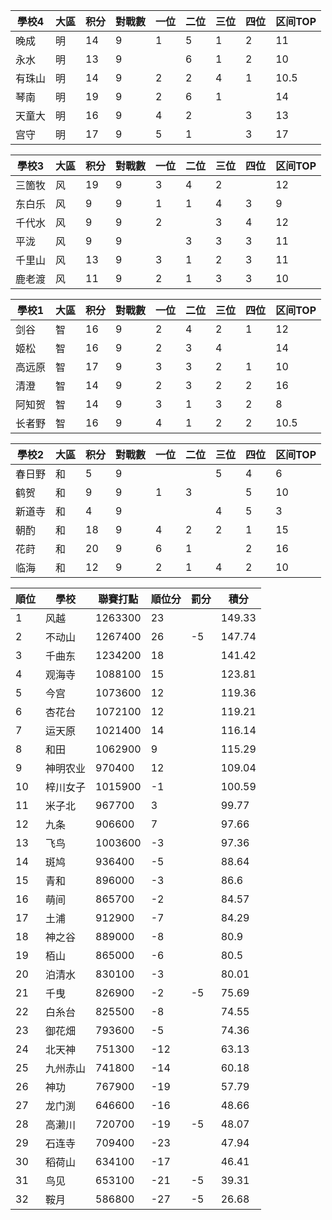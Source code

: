 | 學校4  | 大區 | 积分 | 對戰數 | 一位 | 二位 | 三位 | 四位 | 区间TOP |
| ------ | ---- | ---- | ------ | ---- | ---- | ---- | ---- | ------- |
| 晚成   | 明   | 14   | 9      | 1    | 5    | 1    | 2    | 11       |
| 永水   | 明   | 13   | 9      |      | 6    | 1    | 2    | 10       |
| 有珠山 | 明   | 14   | 9      | 2    | 2    | 4    | 1    | 10.5     |
| 琴南   | 明   | 19   | 9      | 2    | 6    | 1    |      | 14      |
| 天童大 | 明   | 16   | 9      | 4    | 2    |      | 3    | 13      |
| 宫守   | 明   | 17   | 9      | 5    | 1    |      | 3    | 17      |

| 學校3  | 大區 | 积分 | 對戰數 | 一位 | 二位 | 三位 | 四位 | 区间TOP |
| ------ | ---- | ---- | ------ | ---- | ---- | ---- | ---- | ------- |
| 三箇牧 | 风   | 19   | 9      | 3    | 4    | 2    |      | 12      |
| 东白乐 | 风   | 9    | 9      | 1    | 1    | 4    | 3    | 9       |
| 千代水 | 风   | 9    | 9      | 2    |      | 3    | 4    | 12     |
| 平泷   | 风   | 9    | 9      |      | 3    | 3    | 3    | 11      |
| 千里山 | 风   | 13   | 9      | 3    | 1    | 2    | 3    | 11      |
| 鹿老渡 | 风   | 11   | 9      | 2    | 1    | 3    | 3    | 10      |

| 學校1  | 大區 | 积分 | 對戰數 | 一位 | 二位 | 三位 | 四位 | 区间TOP |
| ------ | ---- | ---- | ------ | ---- | ---- | ---- | ---- | ------- |
| 剑谷   | 智   | 16   | 9      | 2    | 4    | 2    | 1    | 12      |
| 姬松   | 智   | 16   | 9      | 2    | 3    | 4    |      | 14      |
| 高远原 | 智   | 17   | 9      | 3    | 3    | 2    | 1    | 10       |
| 清澄   | 智   | 14   | 9      | 2    | 3    | 2   | 2    | 16      |
| 阿知贺 | 智   | 14   | 9      | 3    | 1    | 3    | 2    | 8       |
| 长者野 | 智   | 16   | 9      | 4    | 1    | 2    | 2    | 10.5     |

| 學校2  | 大區 | 积分 | 對戰數 | 一位 | 二位 | 三位 | 四位 | 区间TOP |
| ------ | ---- | ---- | ------ | ---- | ---- | ---- | ---- | ------- |
| 春日野 | 和   | 5    | 9      |      |      | 5    | 4    | 6       |
| 鹤贺   | 和   | 9    | 9      | 1    | 3    |      | 5    | 10       |
| 新道寺 | 和   | 4    | 9      |      |      | 4    | 5    | 3       |
| 朝酌   | 和   | 18   | 9      | 4    | 2    | 2    | 1    | 15      |
| 花莳   | 和   | 20   | 9      | 6    | 1    |      | 2    | 16      |
| 临海   | 和   | 12   | 9      | 2    | 1    | 4    | 2    | 10      |

順位|學校|聯賽打點|順位分|罰分|積分
-|-|-|-|-|-
1|风越|1263300|23||149.33
2|不动山|1267400|26|-5|147.74
3|千曲东|1234200|18||141.42
4|观海寺|1088100|15||123.81
5|今宫|1073600|12||119.36
6|杏花台|1072100|12||119.21
7|运天原|1021400|14||116.14
8|和田|1062900|9||115.29
9|神明农业|970400|12||109.04
10|梓川女子|1015900|-1||100.59
11|米子北|967700|3||99.77
12|九条|906600|7||97.66
13|飞鸟|1003600|-3||97.36
14|斑鸠|936400|-5||88.64
15|青和|896000|-3||86.6
16|萌间|865700|-2||84.57
17|土浦|912900|-7||84.29
18|神之谷|889000|-8||80.9
19|栢山|865000|-6||80.5
20|泊清水|830100|-3||80.01
21|千曳|826900|-2|-5|75.69
22|白糸台|825500|-8||74.55
23|御花畑|793600|-5||74.36
24|北天神|751300|-12||63.13
25|九州赤山|741800|-14||60.18
26|神功|767900|-19||57.79
27|龙门渕|646600|-16||48.66
28|高濑川|720700|-19|-5|48.07
29|石连寺|709400|-23||47.94
30|稻荷山|634100|-17||46.41
31|鸟见|653100|-21|-5|39.31
32|鞍月|586800|-27|-5|26.68
